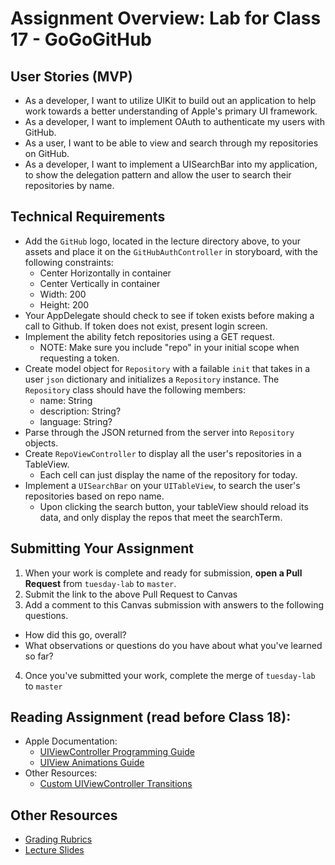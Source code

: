 # Assignment Overview: Lab for Class 17 - GoGoGitHub  

## User Stories (MVP)  
 - As a developer, I want to utilize UIKit to build out an application to help work towards a better understanding of Apple's primary UI framework.  
 - As a developer, I want to implement OAuth to authenticate my users with GitHub.  
 - As a user, I want to be able to view and search through my repositories on GitHub.  
 - As a developer, I want to implement a UISearchBar into my application, to show the delegation pattern and allow the user to search their repositories by name.  

## Technical Requirements  
* Add the	`GitHub` logo, located in the lecture directory above, to your assets and place it on the `GitHubAuthController` in storyboard, with the following constraints:  
	* Center Horizontally in container
	* Center Vertically in container
	* Width: 200
	* Height: 200
* Your AppDelegate should check to see if token exists before making a call to Github. If token does not exist, present login screen.  
* Implement the ability fetch repositories using a GET request.
	* NOTE: Make sure you include "repo" in your initial scope when requesting a token.  
* Create model object for `Repository` with a failable `init` that takes in a user `json` dictionary and initializes a `Repository` instance. The `Repository` class should have the following members:  
   	* name: String  
	* description: String?  
	* language: String?  
* Parse through the JSON returned from the server into `Repository` objects.  
* Create `RepoViewController` to display all the user's repositories in a TableView. 
	* Each cell can just display the name of the repository for today.  
* Implement a `UISearchBar` on your `UITableView`, to search the user's repositories based on repo name.  
	* Upon clicking the search button, your tableView should reload its data, and only display the repos that meet the searchTerm.  

## Submitting Your Assignment  

1. When your work is complete and ready for submission, **open a Pull Request** from `tuesday-lab` to `master`.  
2. Submit the link to the above Pull Request to Canvas  
3. Add a comment to this Canvas submission with answers to the following questions.  
  - How did this go, overall?  
  - What observations or questions do you have about what you've learned so far?  
4. Once you've submitted your work, complete the merge of `tuesday-lab` to `master`  

## Reading Assignment (read **before** Class 18):
* Apple Documentation:
	* [UIViewController Programming Guide](https://developer.apple.com/library/ios/featuredarticles/ViewControllerPGforiPhoneOS/index.html#//apple_ref/doc/uid/TP40007457-CH2-SW1)
	* [UIView Animations Guide](https://developer.apple.com/library/ios/documentation/WindowsViews/Conceptual/ViewPG_iPhoneOS/AnimatingViews/AnimatingViews.html#//apple_ref/doc/uid/TP40009503-CH6-SW1)
* Other Resources:
	* [Custom UIViewController Transitions](https://www.objc.io/issues/5-ios7/view-controller-transitions/)

## Other Resources
* [Grading Rubrics](../../resources/)
* [Lecture Slides](https://www.icloud.com/keynote/000QTHpeeBGGo_aR7U3F-rjiA#Week4_Day2)
